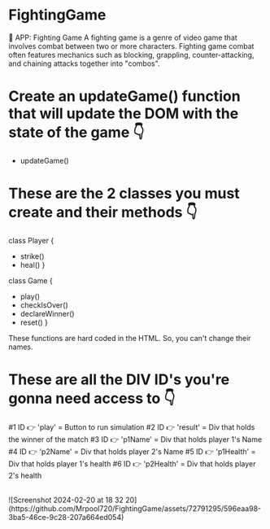 # FightingGame
🌟 APP: Fighting Game
A fighting game is a genre of video game that involves combat between two or more characters. Fighting game combat often features mechanics such as blocking, grappling, counter-attacking, and chaining attacks together into "combos".

Create an updateGame() function that will update the DOM with the state of the game 👇
========================================

- updateGame()

These are the 2 classes you must create and their methods 👇
========================================

class Player {
  - strike()
  - heal()
}

class Game {
  - play()
  - checkIsOver()
  - declareWinner()
  - reset()
}

These functions are hard coded in the HTML. So, you can't change their names.

These are all the DIV ID's you're gonna need access to 👇
========================================================
#1 ID 👉 'play' = Button to run simulation
#2 ID 👉 'result' = Div that holds the winner of the match
#3 ID 👉 'p1Name' = Div that holds player 1's Name
#4 ID 👉 'p2Name' = Div that holds player 2's Name
#5 ID 👉 'p1Health' = Div that holds player 1's health
#6 ID 👉 'p2Health' = Div that holds player 2's health

<br>
![Screenshot 2024-02-20 at 18 32 20](https://github.com/Mrpool720/FightingGame/assets/72791295/596eaa98-3ba5-46ce-9c28-207a664ed054)

